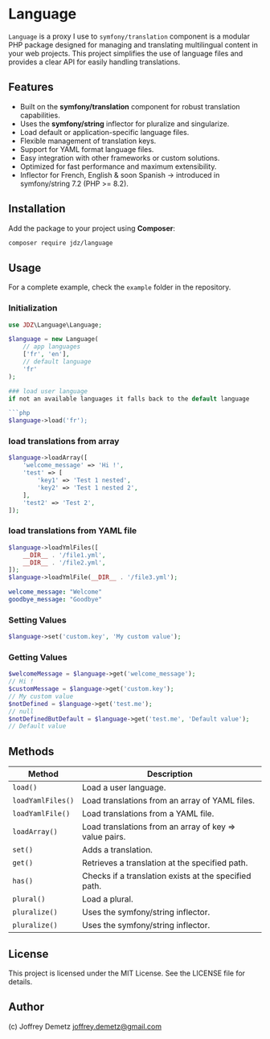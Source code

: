 # Language

`Language` is a proxy I use to `symfony/translation` component is a modular PHP package designed for managing and translating multilingual content in your web projects. This project simplifies the use of language files and provides a clear API for easily handling translations.

## Features

- Built on the **symfony/translation** component for robust translation capabilities.
- Uses the **symfony/string** inflector for pluralize and singularize. 
- Load default or application-specific language files.
- Flexible management of translation keys.
- Support for YAML format language files.
- Easy integration with other frameworks or custom solutions.
- Optimized for fast performance and maximum extensibility.
- Inflector for French, English & soon Spanish -> introduced in symfony/string 7.2 (PHP >= 8.2).

## Installation

Add the package to your project using **Composer**:

```bash
composer require jdz/language
```

## Usage

For a complete example, check the `example` folder in the repository.

### Initialization

```php
use JDZ\Language\Language;

$language = new Language(
    // app languages
    ['fr', 'en'],
    // default language
    'fr'
);

### load user language
if not an available languages it falls back to the default language

```php
$language->load('fr');
```

### load translations from array

```php
$language->loadArray([
    'welcome_message' => 'Hi !',
    'test' => [
        'key1' => 'Test 1 nested',
        'key2' => 'Test 1 nested 2',
    ],
    'test2' => 'Test 2',
]);
```

### load translations from YAML file

```php
$language->loadYmlFiles([
    __DIR__ . '/file1.yml',
    __DIR__ . '/file2.yml',
]);
$language->loadYmlFile(__DIR__ . '/file3.yml');
```

```yaml
welcome_message: "Welcome"
goodbye_message: "Goodbye"
```

### Setting Values

```php
$language->set('custom.key', 'My custom value');
```

### Getting Values

```php
$welcomeMessage = $language->get('welcome_message');
// Hi !
$customMessage = $language->get('custom.key');
// My custom value
$notDefined = $language->get('test.me');
// null
$notDefinedButDefault = $language->get('test.me', 'Default value');
// Default value
```

## Methods

| Method            | Description |
|-------------------|-------------|
| `load()`          | Load a user language. |
| `loadYamlFiles()` | Load translations from an array of YAML files. |
| `loadYamlFile()`  | Load translations from a YAML file. |
| `loadArray()`     | Load translations from an array of key => value pairs. |
| `set()`           | Adds a translation. |
| `get()`           | Retrieves a translation at the specified path. |
| `has()`           | Checks if a translation exists at the specified path. |
| `plural()`        | Load a plural. |
| `pluralize()`     | Uses the symfony/string inflector. |
| `pluralize()`     | Uses the symfony/string inflector. |

## License

This project is licensed under the MIT License. See the LICENSE file for details.

## Author

(c) Joffrey Demetz <joffrey.demetz@gmail.com>
